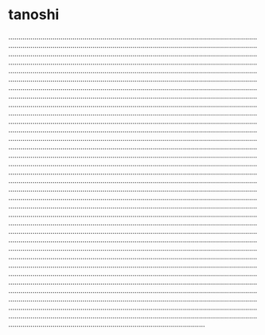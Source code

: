 # tanoshi

..........................................................................................................................................................................................................................................................................................................................................................................................................................................................................................................................................................................................................................................................................................................................................................................................................................................................................................................................................................................................................................................................................................................................................................................................................................................................................................................................................................................................................................................................................................................................................................................................................................................................................................................................................................................................................................................................................................................................................................................................................................................................................................................................................................................................................................................................................................................................................................................................................................................................................................................................................................................................................................................................................................................................................................................................................................................................................................................................................................................................................................................................................................................................................................................................................................................................................................................................................................................................................................................................................................................................................................................................................................................................................................................................................................................................................................................................................................................................................................................................................................................................................................................................................................................................................................................................................................................................................................................................................................................................................................